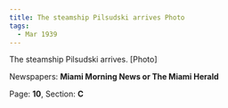 ```yaml
---  
title: The steamship Pilsudski arrives Photo  
tags:  
  - Mar 1939  
---  
```

  
The steamship Pilsudski arrives. [Photo]  
  
Newspapers: **Miami Morning News or The Miami Herald**  
  
Page: **10**, Section: **C** 
